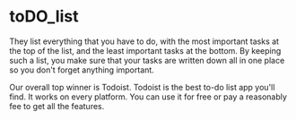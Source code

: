 # toDO_list

They list everything that you have to do, with the most important tasks at the top of the list, and the least important tasks at the bottom. By keeping such a list, you make sure that your tasks are written down all in one place so you don't forget anything important.

Our overall top winner is Todoist. Todoist is the best to-do list app you'll find. It works on every platform. You can use it for free or pay a reasonably fee to get all the features.
